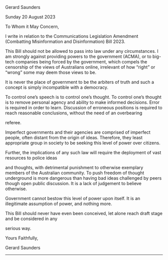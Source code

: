 Gerard Saunders

Sunday 20 August 2023

To Whom it May Concern,

I write in relation to the Communications Legislation Amendment (Combatting Misinformation and
Disinformation) Bill 2023.

This Bill should not be allowed to pass into law under any circumstances. I am strongly against
providing powers to the government (ACMA), or to big-tech companies being forced by the government,
which compels the censorship of the views of Australians online, irrelevant of how “right” or “wrong”
some may deem those views to be.

It is never the place of government to be the arbiters of truth and such a concept is simply incompatible
with a democracy.

To control one’s speech is to control one’s thought. To control one’s thought is to remove personal
agency and ability to make informed decisions. Error is required in order to learn. Discussion of
erroneous positions is required to reach reasonable conclusions, without the need of an overbearing

referee.

Imperfect governments and their agencies are comprised of imperfect people, often distant from the
origin of ideas. Therefore, they least appropriate group in society to be seeking this level of power over
citizens.

Further, the implications of any such law will require the deployment of vast resources to police ideas

and thoughts, with detrimental punishment to otherwise exemplary members of the Australian
community. To push freedom of thought underground is more dangerous than having bad ideas
challenged by peers though open public discussion. It is a lack of judgement to believe otherwise.

Government cannot bestow this level of power upon itself. It is an illegitimate assumption of power, and
nothing more.

This Bill should never have even been conceived, let alone reach draft stage and be considered in any

serious way.

Yours Faithfully,

Gerard Saunders


-----

